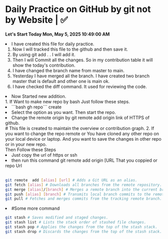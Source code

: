 # Daily Practice on GitHub by git not by Website | ✅
**Let's Start Today Mon, May  5, 2025 10:49:00 AM**<br>
<li> I have created this file for daily practice. 

1. Now I will tracked this file to the github and then save it.
2. By using git add . . I will add it. 
3. Then I will Commit all the changes. So in my contribution table it will show the today's     contribution.
4. I have changed the branch name from master to main.
5. Yesterday I have merged all the branch. I have created two branch master that is default and other one is main ok.
6. I have checked the diff command. It used for reviewing the code.

<li> Now Started new addition. <br>
1. If Want to make new repo by bash Just follow these steps.
  <li> ```bash gh repo``` create</li>
  <Li> Select the option as you want. Then start the repo.
  <li> Change the remote origin by git remote add origin link of HTTPS of github.</li>
  # This file is created to maintain the overview or contribution graph.
2. If you want to change the repo remote or You have cloned any other repo on your local device or laptop. And you want to save the changes in other repo or in your new repo.
<br> Then Follow these Steps
  <li> Just copy the url of https or ssh  </li>
  <li> then run this command git remote add origin [URL That you coppied or repo Url</li>
  <br> 
  

```bash
git remote  add [alias] [url] # Adds a Git URL as an alias.
git fetch [alias] # Downloads all branches from the remote repository.
git merge [alias]/[branch] # Merges a remote branch into the current branch.
git push [alias] [branch] # Transmits local branch commits to the remote repository branch.
git pull # Fetches and merges commits from the tracking remote branch.
```
<li> #Some more command


```bash
git stash # Saves modified and staged changes.
git stash list # Lists the stack order of stashed file changes.
git stash pop # Applies the changes from the top of the stash stack.
git stash drop # Discards the changes from the top of the stash stack.
```

